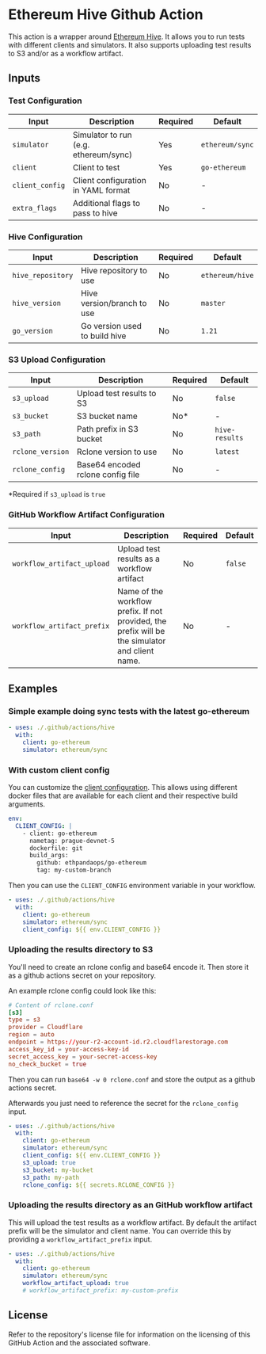 # Ethereum Hive Github Action

This action is a wrapper around [Ethereum Hive](https://github.com/ethereum/hive). It allows you to run tests with different clients and simulators. It also supports uploading test results to S3 and/or as a workflow artifact.

## Inputs

### Test Configuration

| Input | Description | Required | Default |
|-------|-------------|----------|---------|
| `simulator` | Simulator to run (e.g. ethereum/sync) | Yes | `ethereum/sync` |
| `client` | Client to test | Yes | `go-ethereum` |
| `client_config` | Client configuration in YAML format | No | - |
| `extra_flags` | Additional flags to pass to hive | No | - |

### Hive Configuration

| Input | Description | Required | Default |
|-------|-------------|----------|---------|
| `hive_repository` | Hive repository to use | No | `ethereum/hive` |
| `hive_version` | Hive version/branch to use | No | `master` |
| `go_version` | Go version used to build hive | No | `1.21` |

### S3 Upload Configuration

| Input | Description | Required | Default |
|-------|-------------|----------|---------|
| `s3_upload` | Upload test results to S3 | No | `false` |
| `s3_bucket` | S3 bucket name | No* | - |
| `s3_path` | Path prefix in S3 bucket | No | `hive-results` |
| `rclone_version` | Rclone version to use | No | `latest` |
| `rclone_config` | Base64 encoded rclone config file | No | - |

*Required if `s3_upload` is `true`

### GitHub Workflow Artifact Configuration

| Input | Description | Required | Default |
|-------|-------------|----------|---------|
| `workflow_artifact_upload` | Upload test results as a workflow artifact | No | `false` |
| `workflow_artifact_prefix` | Name of the workflow prefix. If not provided, the prefix will be the simulator and client name. | No | - |

## Examples

### Simple example doing sync tests with the latest go-ethereum

```yaml
- uses: ./.github/actions/hive
  with:
    client: go-ethereum
    simulator: ethereum/sync
```

### With custom client config

You can customize the [client configuration](https://github.com/ethereum/hive/blob/master/docs/commandline.md#client-build-parameters). This allows using different docker files that are available for each client and their respective build arguments.

```yaml
env:
  CLIENT_CONFIG: |
    - client: go-ethereum
      nametag: prague-devnet-5
      dockerfile: git
      build_args:
        github: ethpandaops/go-ethereum
        tag: my-custom-branch
```

Then you can use the `CLIENT_CONFIG` environment variable in your workflow.

```yaml
- uses: ./.github/actions/hive
  with:
    client: go-ethereum
    simulator: ethereum/sync
    client_config: ${{ env.CLIENT_CONFIG }}
```

### Uploading the results directory to S3

You'll need to create an rclone config and base64 encode it. Then store it as a github actions secret on your repository.

An example rclone config could look like this:

```toml
# Content of rclone.conf
[s3]
type = s3
provider = Cloudflare
region = auto
endpoint = https://your-r2-account-id.r2.cloudflarestorage.com
access_key_id = your-access-key-id
secret_access_key = your-secret-access-key
no_check_bucket = true
```

Then you can run `base64 -w 0 rclone.conf` and store the output as a github actions secret.

Afterwards you just need to reference the secret for the `rclone_config` input.

```yaml
- uses: ./.github/actions/hive
  with:
    client: go-ethereum
    simulator: ethereum/sync
    client_config: ${{ env.CLIENT_CONFIG }}
    s3_upload: true
    s3_bucket: my-bucket
    s3_path: my-path
    rclone_config: ${{ secrets.RCLONE_CONFIG }}
```

### Uploading the results directory as an GitHub workflow artifact

This will upload the test results as a workflow artifact. By default the artifact prefix will be the simulator and client name. You can override this by providing a `workflow_artifact_prefix` input.
```yaml
- uses: ./.github/actions/hive
  with:
    client: go-ethereum
    simulator: ethereum/sync
    workflow_artifact_upload: true
    # workflow_artifact_prefix: my-custom-prefix
```

## License

Refer to the repository's license file for information on the licensing of this GitHub Action and the associated software.
